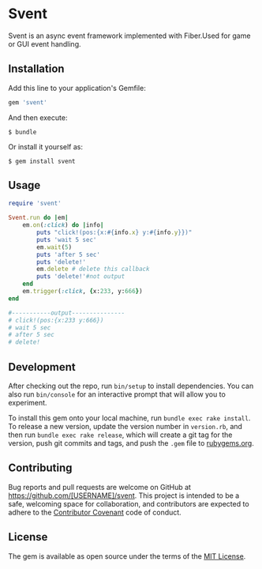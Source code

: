 # Svent

Svent is an async event framework implemented with Fiber.Used for game or GUI event handling.

## Installation

Add this line to your application's Gemfile:

```ruby
gem 'svent'
```

And then execute:

    $ bundle

Or install it yourself as:

    $ gem install svent

## Usage

```ruby
require 'svent'

Svent.run do |em|
    em.on(:click) do |info|
        puts "click!(pos:{x:#{info.x} y:#{info.y}})"
        puts 'wait 5 sec'
        em.wait(5)
        puts 'after 5 sec'
        puts 'delete!'
        em.delete # delete this callback
        puts 'delete!'#not output
    end 
    em.trigger(:click, {x:233, y:666})
end

#-----------output---------------
# click!(pos:{x:233 y:666})
# wait 5 sec
# after 5 sec
# delete!
```

## Development

After checking out the repo, run `bin/setup` to install dependencies. You can also run `bin/console` for an interactive prompt that will allow you to experiment.

To install this gem onto your local machine, run `bundle exec rake install`. To release a new version, update the version number in `version.rb`, and then run `bundle exec rake release`, which will create a git tag for the version, push git commits and tags, and push the `.gem` file to [rubygems.org](https://rubygems.org).

## Contributing

Bug reports and pull requests are welcome on GitHub at https://github.com/[USERNAME]/svent. This project is intended to be a safe, welcoming space for collaboration, and contributors are expected to adhere to the [Contributor Covenant](http://contributor-covenant.org) code of conduct.


## License

The gem is available as open source under the terms of the [MIT License](http://opensource.org/licenses/MIT).

